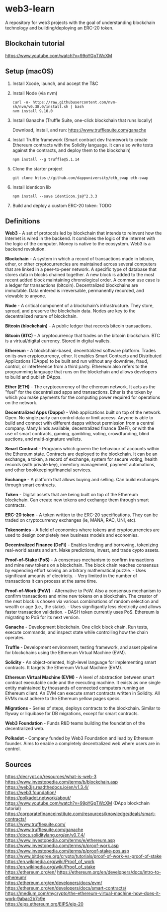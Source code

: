 # web3-learn
A repository for web3 projects with the goal of understanding blockchain technology and building/deploying an ERC-20 token.

## Blockchain tutorial

https://www.youtube.com/watch?v=99pYGpTWcXM

## Setup (macOS)

1. Install Xcode, launch, and accept the T&C

2. Install Node (via nvm)

    ```
    curl -o- https://raw.githubusercontent.com/nvm-sh/nvm/v0.38.0/install.sh | bash
    nvm install 9.10.0
    ```

3. Install Ganache (Truffle Suite, one-click blockchain that runs locally)

    Download, install, and run: https://www.trufflesuite.com/ganache

4. Install Truffle framework (Smart contract dev framework to create Ethereum contracts with the Solidity language. It can also write tests against the contracts, and deploy them to the blockchain)

    ```
    npm install --g truffle@5.1.14
    ```

5. Clone the starter project

    ```
    git clone https://github.com/dappuniversity/eth_swap eth-swap
    ```

6. Install identicon lib

    ```
    npm install --save identicon.js@^2.3.3
    ```

7. Build and deploy a custom ERC-20 token: TODO

## Definitions

**Web3** - A set of protocols led by blockchain that intends to reinvent how the Internet is wired in the backend. It combines the logic of the Internet with the logic of the computer. Money is native to the ecosystem. Web3 is a backend revolution.

**Blockchain** - A system in which a record of transactions made in bitcoin, ether, or other cryptocurrencies are maintained across several computers that are linked in a peer-to-peer network. A specific type of database that stores data in blocks chained together. A new block is added to the most recent added block maintaining chronological order. A common use case is a ledger for transactions (bitcoin). Decentralized blockchains are immutable. Data entered is irreversable, permanently recorded, and viewable to anyone.

**Node** - A critical component of a blockchain’s infrastructure. They store, spread, and preserve the blockchain data. Nodes are key to the decentralized nature of blockchain.

**Bitcoin (blockchain)** - A public ledger that records bitcoin transactions.

**Bitcoin (BTC)** - A cryptocurrency that trades on the bitcoin blockchain. BTC is a virtual/digital currency. Stored in digital wallets.

**Ethereum** - A blockchain-based, decentralized software platform. Trades on its own cryptocurrency, ether. It enables Smart Contracts and Distributed Applications (DApps) to be built and run without any downtime, fraud, control, or interference from a third party. Ethereum also refers to the programming language that runs on the blockchain and allows developers to build and publish DApps.

**Ether (ETH)** - The cryptocurrency of the ethereum network. It acts as the "fuel" for the decentralized apps and transactions. Ether is the token by which you make payments for the computing power required for operations on the network.

**Decentralized Apps (Dapps)** - Web applications built on top of the network. Open. No single party can control data or limit access. Anyone is able to build and connect with different dapps without permission from a central company. Many kinds available, decentralized finance (DeFi), or with the use of smart contracts, gaming, gambling, voting, crowdfunding, blind auctions, and multi-signature wallets.

**Smart Contract** - Programs which govern the behaviour of accounts within the Ethereum state. Contracts are deployed to the blockchain. It can be an exchange, a token, a record of exchange, system for secure voting, health records (with private key), inventory management, payment automations, and other bookkeeping/financial services.

**Exchange** - A platform that allows buying and selling. Can build exchanges through smart contracts.

**Token** - Digital assets that are being built on top of the Ethereum blockchain. Can create new tokens and exchange them through smart contracts.

**ERC-20 token** - A token written to the ERC-20 specifications. They can be traded on cryptocurrency exchanges (ie, MANA, RAC, UNI, etc).

**Tokenomics** - A field of economics where tokens and cryptocurrencies are used to design completely new business models and economies.

**Decentralized Finance (DeFi)** - Enables lending and borrowing, tokenizing real-world assets and art. Make predictions, invest, and trade cypto assets.

**Proof-of-Stake (PoS)** - A consensus mechanism to confirm transactions and mine new tokens on a blockchain. The block chain reaches consensus by expending effort solving an arbitrary mathematical puzzle.
    - Uses significant amounts of electricity.
    - Very limited in the number of transactions it can process at the same time.

**Proof-of-Work (PoW)** - Alternative to PoW. Also a consensus mechanism to confirm transactions and mine new tokens on a blockchain. The creator of the next block is chosen via various combinations of random selection and wealth or age (i.e., the stake).
    - Uses signifigantly less electricity and allows faster transaction validation.
    - DASH token currently uses PoS. Ethereum is migrating to PoS for its next version.

**Ganache** - Development blockchain. One click block chain. Run tests, execute commands, and inspect state while controlling how the chain operates.

**Truffle** - Development environment, testing framework, and asset pipeline for blockchains using the Ethereum Virtual Machine (EVM).

**Solidity** - An object-oriented, high-level language for implementing smart contracts. It targets the Ethereum Virtual Machine (EVM).

**Ethereum Virtual Machine (EVM)** - A level of abstraction between smart contract executable code and the executing machine. It exists as one single entity maintained by thousands of connected computers running an Ethereum client. An EVM can execute smart contracts written in Solidity. All EVMs must adhere to the Ethereum yellow pages specs.

**Migrations** - Series of steps, deploys contracts to the blockchain. Similar to flyway or liquibase for DB migrations, except for smart contracts.

**Web3 Foundation** - Funds R&D teams building the foundation of the decentralized web.

**Polkadot** - Company funded by Web3 Foundation and lead by Ethereum founder. Aims to enable a completely decentralized web where users are in control.

## Sources

https://decrypt.co/resources/what-is-web-3  
https://www.investopedia.com/terms/b/blockchain.asp  
https://web3js.readthedocs.io/en/v1.3.4/  
https://web3.foundation/  
https://polkadot.network/about/  
https://www.youtube.com/watch?v=99pYGpTWcXM (DApp blockchain tutorial)  
https://corporatefinanceinstitute.com/resources/knowledge/deals/smart-contracts/  
https://www.trufflesuite.com/  
https://www.trufflesuite.com/ganache  
https://docs.soliditylang.org/en/v0.7.4/  
https://www.investopedia.com/terms/e/ethereum.asp  
https://www.investopedia.com/terms/p/proof-work.asp  
https://www.investopedia.com/terms/p/proof-stake-pos.asp  
https://www.bitdegree.org/crypto/tutorials/proof-of-work-vs-proof-of-stake  
https://en.wikipedia.org/wiki/Proof_of_work  
https://en.wikipedia.org/wiki/Proof_of_stake  
https://ethereum.org/en/
https://ethereum.org/en/developers/docs/intro-to-ethereum/  
https://ethereum.org/en/developers/docs/evm/  
https://ethereum.org/en/developers/docs/smart-contracts/  
https://medium.com/mycrypto/the-ethereum-virtual-machine-how-does-it-work-9abac2b7c9e  
https://eips.ethereum.org/EIPS/eip-20  
